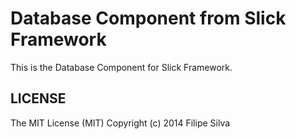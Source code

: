 Database Component from Slick Framework
=======================================

This is the Database Component for Slick Framework.


LICENSE
-------
The MIT License (MIT) Copyright (c) 2014 Filipe Silva